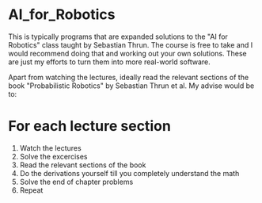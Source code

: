 # AI_for_Robotics
This is typically programs that are expanded solutions to the "AI for Robotics" class taught by Sebastian Thrun. The course is free to take and I would recommend doing that and working out your own solutions. These are just my efforts to turn them into more real-world software.

Apart from watching the lectures, ideally read the relevant sections of the book "Probabilistic Robotics" by Sebastian Thrun et al. My advise would be to:

# For each lecture section
1. Watch the lectures
2. Solve the excercises
3. Read the relevant sections of the book
4. Do the derivations yourself till you completely understand the math
5. Solve the end of chapter problems
6. Repeat
